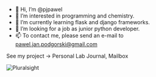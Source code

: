 - 👋 Hi, I’m @pjpawel
- 👀 I’m interested in programming and chemistry.
- 🌱 I’m currently learning flask and django frameworks.
- 💞️ I’m looking for a job as junior python developer.
- 📫 To contact me, please send an e-mail to pawel.jan.podgorski@gmail.com

See my project -> Personal Lab Journal, Mailbox

![Pluralsight](https://user-images.githubusercontent.com/4069624/132944380-ee5b242c-e9c4-4d16-a90c-774a7b78c449.JPG)



